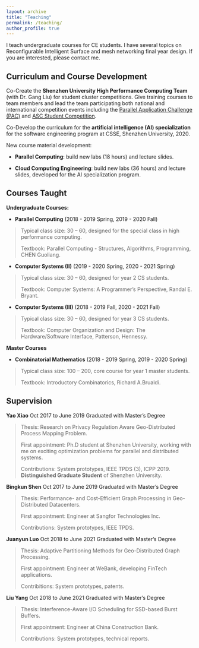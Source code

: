 ```yaml
---
layout: archive
title: "Teaching"
permalink: /teaching/
author_profile: true
---
```


I teach undergraduate courses for CE students. I have several topics on Reconfigurable Intelligent Surface and mesh networking final year design. If you are interested, please contact me.

Curriculum and Course Development
---

Co-Create the **Shenzhen University High Performance Computing Team** (with Dr. Gang Liu) for student
cluster competitions. Give training courses to team members and lead the team participating both
national and international competition events including the [Parallel Application Challenge (PAC)](http://www.pac-hpc.com/index.php) and
[ASC Student Competition](http://www.asc-events.net/).

Co-Develop the curriculum for the **artificial intelligence (AI) specialization** for the software engineering
program at CSSE, Shenzhen University, 2020.

New course material development:

* **Parallel Computing**: build new labs (18 hours) and lecture slides.

* **Cloud Computing Engineering**: build new labs (36 hours) and lecture slides, developed for the AI
specialization program.

Courses Taught
---

**Undergraduate Courses:**

* **Parallel Computing** (2018 - 2019 Spring, 2019 - 2020 Fall)
> Typical class size: 30 – 60, designed for the special class in high performance computing.
>
> Textbook: Parallel Computing - Structures, Algorithms, Programming, CHEN Guoliang.

* **Computer Systems (II)** (2019 - 2020 Spring, 2020 - 2021 Spring)
> Typical class size: 30 – 60, designed for year 2 CS students.
> 
> Textbook: Computer Systems: A Programmer’s Perspective, Randal E. Bryant.

* **Computer Systems (III)** (2018 - 2019 Fall, 2020 - 2021 Fall)
> Typical class size: 30 – 60, designed for year 3 CS students.
> 
> Textbook: Computer Organization and Design: The Hardware/Software Interface, Patterson, Hennessy.

**Master Courses**

* **Combinatorial Mathematics** (2018 - 2019 Spring, 2019 - 2020 Spring)
> Typical class size: 100 – 200, core course for year 1 master students.
> 
> Textbook: Introductory Combinatorics, Richard A.Brualdi.

Supervision
---

**Yao Xiao** Oct 2017 to June 2019
Graduated with Master’s Degree
>Thesis: Research on Privacy Regulation Aware Geo-Distributed Process Mapping Problem. 
>
>First appointment: Ph.D student at Shenzhen University, working with me on exciting optimization problems for parallel and distributed systems. 
>
>Contributions: System prototypes, IEEE TPDS (3), ICPP 2019. **Distinguished Graduate Student** of Shenzhen University.

**Bingkun Shen** Oct 2017 to June 2019
Graduated with Master’s Degree
>Thesis: Performance- and Cost-Efficient Graph Processing in Geo-Distributed Datacenters. 
>
>First appointment: Engineer at Sangfor Technologies Inc.
>
>Contributions: System prototypes, IEEE TPDS.

**Juanyun Luo** Oct 2018 to June 2021
Graduated with Master’s Degree
>Thesis: Adaptive Partitioning Methods for Geo-Distributed Graph Processing. 
>
>First appointment: Engineer at WeBank, developing FinTech applications. 
>
>Contribitions: System prototypes, patents.

**Liu Yang** Oct 2018 to June 2021
Graduated with Master’s Degree
>Thesis: Interference-Aware I/O Scheduling for SSD-based Burst Buffers. 
>
>First appointment: Engineer at China Construction Bank.
>
>Contributions: System prototypes, technical reports.

<!--
Advised Student Honors
---
Ms. Jiexin Chen and Mr. Jiarong Zhong won **Honorable Mention** in the Interdisciplinary Contest in
Modeling (ICM) in 2020.

Mr. Yao Xiao is awarded the **Distinguished Graduate Student** of Shenzhen university in 2019. (10 out of
112)

The SZU-HPC Team won **3rd prize** in the Optimization track of the Parallel Application Challenge (PAC)
2017 and 2018.
-->


